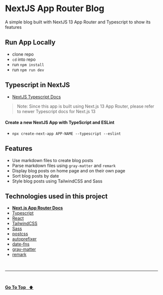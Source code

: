 # NextJS App Router Blog


A simple blog built with NextJS 13 App Router and Typescript to show its features



## Run App Locally

- clone repo
- `cd` into repo
- run `npm install`
- run `npm run dev`

## **Typescript in NextJS**

- [NextJS Typescript Docs](https://nextjs.org/docs/basic-features/typescript)

> Note: Since this app is built using Next.js 13 App Router, please refer to newer Typescript docs for Next.js 13

#### Create a new NextJS App with TypeScript and ESLint

- `npx create-next-app APP-NAME --typescript --eslint`

## Features

- Use markdown files to create blog posts
- Parse markdown files using `gray-matter` and `remark`
- Display blog posts on home page and on their own page
- Sort blog posts by date
- Style blog posts using TailwindCSS and Sass

## Technologies used in this project

- [**Next.js App Router Docs**](https://nextjs.org/docs/app)
- [Typescript](https://www.typescriptlang.org/)
- [React](https://reactjs.org/)
- [TailwindCSS](https://tailwindcss.com/)
- [Sass](https://sass-lang.com/)
- [postcss](https://postcss.org/)
- [autoprefixer](https://www.npmjs.com/package/autoprefixer)
- [date-fns](https://date-fns.org/)
- [gray-matter](https://www.npmjs.com/package/gray-matter)
- [remark](https://www.npmjs.com/package/remark)

&nbsp;

---

&nbsp;

[**Go To Top &nbsp; ⬆️**](#demo)
